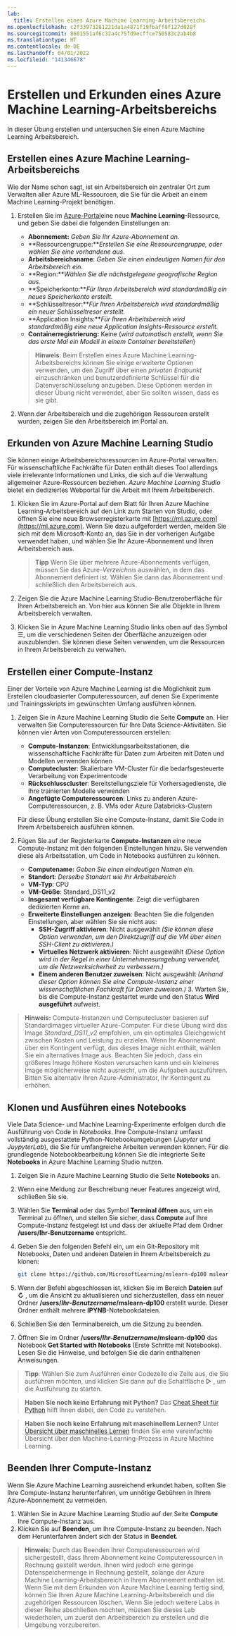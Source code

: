 ```yaml
---
lab:
  title: Erstellen eines Azure Machine Learning-Arbeitsbereichs
ms.openlocfilehash: c2f33973281221da1a4871f19fbaff8f127d028f
ms.sourcegitcommit: 8601551af6c32a4c75fd9ecffce750583c2ab4b8
ms.translationtype: HT
ms.contentlocale: de-DE
ms.lasthandoff: 04/01/2022
ms.locfileid: "141346678"
---
```

# <a name="create-and-explore-an-azure-machine-learning-workspace"></a>Erstellen und Erkunden eines Azure Machine Learning-Arbeitsbereichs

In dieser Übung erstellen und untersuchen Sie einen Azure Machine Learning Arbeitsbereich.

## <a name="create-an-azure-machine-learning-workspace"></a>Erstellen eines Azure Machine Learning-Arbeitsbereichs

Wie der Name schon sagt, ist ein Arbeitsbereich ein zentraler Ort zum Verwalten aller Azure ML-Ressourcen, die Sie für die Arbeit an einem Machine Learning-Projekt benötigen.

1. Erstellen Sie im [Azure-Portal](https://portal.azure.com)eine neue **Machine Learning**-Ressource, und geben Sie dabei die folgenden Einstellungen an:

    - **Abonnement:** *Geben Sie Ihr Azure-Abonnement an.*
    - **Ressourcengruppe:***Erstellen Sie eine Ressourcengruppe, oder wählen Sie eine vorhandene aus.*
    - **Arbeitsbereichsname**: *Geben Sie einen eindeutigen Namen für den Arbeitsbereich ein.*
    - **Region:***Wählen Sie die nächstgelegene geografische Region aus.*
    - **Speicherkonto:***Für Ihren Arbeitsbereich wird standardmäßig ein neues Speicherkonto erstellt.*
    - **Schlüsseltresor:***Für Ihren Arbeitsbereich wird standardmäßig ein neuer Schlüsseltresor erstellt.*
    - **Application Insights:***Für Ihren Arbeitsbereich wird standardmäßig eine neue Application Insights-Ressource erstellt.*
    - **Containerregistrierung:** Keine (*wird automatisch erstellt, wenn Sie das erste Mal ein Modell in einem Container bereitstellen*)

    > **Hinweis**: Beim Erstellen eines Azure Machine Learning-Arbeitsbereichs können Sie einige erweiterte Optionen verwenden, um den Zugriff über einen *privaten Endpunkt* einzuschränken und benutzerdefinierte Schlüssel für die Datenverschlüsselung anzugeben. Diese Optionen werden in dieser Übung nicht verwendet, aber Sie sollten wissen, dass es sie gibt.

2. Wenn der Arbeitsbereich und die zugehörigen Ressourcen erstellt wurden, zeigen Sie den Arbeitsbereich im Portal an.

## <a name="explore-azure-machine-learning-studio"></a>Erkunden von Azure Machine Learning Studio

Sie können einige Arbeitsbereichsressourcen im Azure-Portal verwalten. Für wissenschaftliche Fachkräfte für Daten enthält dieses Tool allerdings viele irrelevante Informationen und Links, die sich auf die Verwaltung allgemeiner Azure-Ressourcen beziehen. *Azure Machine Learning Studio* bietet ein dediziertes Webportal für die Arbeit mit Ihrem Arbeitsbereich.

1. Klicken Sie im Azure-Portal auf dem Blatt für Ihren Azure Machine Learning-Arbeitsbereich auf den Link zum Starten von Studio, oder öffnen Sie eine neue Browserregisterkarte mit [https://ml.azure.com](https://ml.azure.com). Wenn Sie dazu aufgefordert werden, melden Sie sich mit dem Microsoft-Konto an, das Sie in der vorherigen Aufgabe verwendet haben, und wählen Sie Ihr Azure-Abonnement und Ihren Arbeitsbereich aus.

    > **Tipp** Wenn Sie über mehrere Azure-Abonnements verfügen, müssen Sie das Azure-*Verzeichnis* auswählen, in dem das Abonnement definiert ist. Wählen Sie dann das Abonnement und schließlich den Arbeitsbereich aus.

2. Zeigen Sie die Azure Machine Learning Studio-Benutzeroberfläche für Ihren Arbeitsbereich an. Von hier aus können Sie alle Objekte in Ihrem Arbeitsbereich verwalten.
3. Klicken Sie in Azure Machine Learning Studio links oben auf das Symbol &#9776;, um die verschiedenen Seiten der Oberfläche anzuzeigen oder auszublenden. Sie können diese Seiten verwenden, um die Ressourcen in Ihrem Arbeitsbereich zu verwalten.

## <a name="create-a-compute-instance"></a>Erstellen einer Compute-Instanz

Einer der Vorteile von Azure Machine Learning ist die Möglichkeit zum Erstellen cloudbasierter Computeressourcen, auf denen Sie Experimente und Trainingsskripts im gewünschten Umfang ausführen können.

1. Zeigen Sie in Azure Machine Learning Studio die Seite **Compute** an. Hier verwalten Sie Computeressourcen für Ihre Data Science-Aktivitäten. Sie können vier Arten von Computeressourcen erstellen:
    - **Compute-Instanzen**: Entwicklungsarbeitsstationen, die wissenschaftliche Fachkräfte für Daten zum Arbeiten mit Daten und Modellen verwenden können
    - **Computecluster**: Skalierbare VM-Cluster für die bedarfsgesteuerte Verarbeitung von Experimentcode
    - **Rückschlusscluster**: Bereitstellungsziele für Vorhersagedienste, die Ihre trainierten Modelle verwenden
    - **Angefügte Computeressourcen**: Links zu anderen Azure-Computeressourcen, z. B. VMs oder Azure Databricks-Clustern

    Für diese Übung erstellen Sie eine Compute-Instanz, damit Sie Code in Ihrem Arbeitsbereich ausführen können.

2. Fügen Sie auf der Registerkarte **Compute-Instanzen** eine neue Compute-Instanz mit den folgenden Einstellungen hinzu. Sie verwenden diese als Arbeitsstation, um Code in Notebooks ausführen zu können.
    - **Computename:** *Geben Sie einen eindeutigen Namen ein.*
    - **Standort**: *Derselbe Standort wie Ihr Arbeitsbereich*
    - **VM-Typ**: CPU
    - **VM-Größe**: Standard_DS11_v2
    - **Insgesamt verfügbare Kontingente**: Zeigt die verfügbaren dedizierten Kerne an.
    - **Erweiterte Einstellungen anzeigen**: Beachten Sie die folgenden Einstellungen, aber wählen Sie sie nicht aus: 
        - **SSH-Zugriff aktivieren**: Nicht ausgewählt *(Sie können diese Option verwenden, um den Direktzugriff auf die VM über einen SSH-Client zu aktivieren.)*
        - **Virtuelles Netzwerk aktivieren**: Nicht ausgewählt *(Diese Option wird in der Regel in einer Unternehmensumgebung verwendet, um die Netzwerksicherheit zu verbessern.)*
        - **Einem anderen Benutzer zuweisen**: Nicht ausgewählt *(Anhand dieser Option können Sie eine Compute-Instanz einer wissenschaftlichen Fachkraft für Daten zuweisen.)* 3. Warten Sie, bis die Compute-Instanz gestartet wurde und den Status **Wird ausgeführt** aufweist.

> **Hinweis:** Compute-Instanzen und Computecluster basieren auf Standardimages virtueller Azure-Computer. Für diese Übung wird das Image *Standard_DS11_v2* empfohlen, um ein optimales Gleichgewicht zwischen Kosten und Leistung zu erzielen. Wenn Ihr Abonnement über ein Kontingent verfügt, das dieses Image nicht enthält, wählen Sie ein alternatives Image aus. Beachten Sie jedoch, dass ein größeres Image höhere Kosten verursachen kann und ein kleineres Image möglicherweise nicht ausreicht, um die Aufgaben auszuführen. Bitten Sie alternativ Ihren Azure-Administrator, Ihr Kontingent zu erhöhen.

## <a name="clone-and-run-a-notebook"></a>Klonen und Ausführen eines Notebooks

Viele Data Science- und Machine Learning-Experimente erfolgen durch die Ausführung von Code in *Notebooks*. Ihre Compute-Instanz umfasst vollständig ausgestattete Python-Notebookumgebungen (*Jupyter* und *JuypyterLab*), die Sie für umfangreiche Arbeiten verwenden können. Für die grundlegende Notebookbearbeitung können Sie die integrierte Seite **Notebooks** in Azure Machine Learning Studio nutzen.

1. Zeigen Sie in Azure Machine Learning Studio die Seite **Notebooks** an.
2. Wenn eine Meldung zur Beschreibung neuer Features angezeigt wird, schließen Sie sie.
3. Wählen Sie **Terminal** oder das Symbol **Terminal öffnen** aus, um ein Terminal zu öffnen, und stellen Sie sicher, dass **Compute** auf Ihre Compute-Instanz festgelegt ist und dass der aktuelle Pfad dem Ordner **/users/Ihr-Benutzername** entspricht.
4. Geben Sie den folgenden Befehl ein, um ein Git-Repository mit Notebooks, Daten und anderen Dateien in Ihrem Arbeitsbereich zu klonen:

    ```bash
    git clone https://github.com/MicrosoftLearning/mslearn-dp100 mslearn-dp100
    ```

4. Wenn der Befehl abgeschlossen ist, klicken Sie im Bereich **Dateien** auf **&#8635;** , um die Ansicht zu aktualisieren und sicherzustellen, dass ein neuer Ordner **/users/*Ihr-Benutzername*/mslearn-dp100** erstellt wurde. Dieser Ordner enthält mehrere **IPYNB**-Notebookdateien.
5. Schließen Sie den Terminalbereich, um die Sitzung zu beenden.
6. Öffnen Sie im Ordner **/users/*Ihr-Benutzername*/mslearn-dp100** das Notebook **Get Started with Notebooks** (Erste Schritte mit Notebooks). Lesen Sie die Hinweise, und befolgen Sie die darin enthaltenen Anweisungen.

> **Tipp**: Wählen Sie zum Ausführen einer Codezelle die Zelle aus, die Sie ausführen möchten, und klicken Sie dann auf die Schaltfläche **&#9655;** , um die Ausführung zu starten. 

> **Haben Sie noch keine Erfahrung mit Python?** Das [Cheat Sheet für Python](cheat-sheets/dp100-cheat-sheet-python.pdf) hilft Ihnen dabei, den Code zu verstehen.

> **Haben Sie noch keine Erfahrung mit maschinellem Lernen?** Unter [Übersicht über maschinelles Lernen](cheat-sheets/dp100-cheat-sheet-machine-learning.pdf) finden Sie eine vereinfachte Übersicht über den Machine-Learning-Prozess in Azure Machine Learning.

## <a name="stop-your-compute-instance"></a>Beenden Ihrer Compute-Instanz

Wenn Sie Azure Machine Learning ausreichend erkundet haben, sollten Sie Ihre Compute-Instanz herunterfahren, um unnötige Gebühren in Ihrem Azure-Abonnement zu vermeiden.

1. Wählen Sie in Azure Machine Learning Studio auf der Seite **Compute** Ihre Compute-Instanz aus.
2. Klicken Sie auf **Beenden**, um Ihre Compute-Instanz zu beenden. Nach dem Herunterfahren ändert sich der Status in **Beendet**.

> **Hinweis**: Durch das Beenden Ihrer Computeressourcen wird sichergestellt, dass Ihrem Abonnement keine Computeressourcen in Rechnung gestellt werden. Ihnen wird jedoch eine geringe Datenspeichermenge in Rechnung gestellt, solange der Azure Machine Learning-Arbeitsbereich in Ihrem Abonnement enthalten ist. Wenn Sie mit dem Erkunden von Azure Machine Learning fertig sind, können Sie Ihren Azure Machine Learning-Arbeitsbereich und die zugehörigen Ressourcen löschen. Wenn Sie jedoch weitere Labs in dieser Reihe abschließen möchten, müssen Sie dieses Lab wiederholen, um zuerst den Arbeitsbereich zu erstellen und die Umgebung vorzubereiten.
